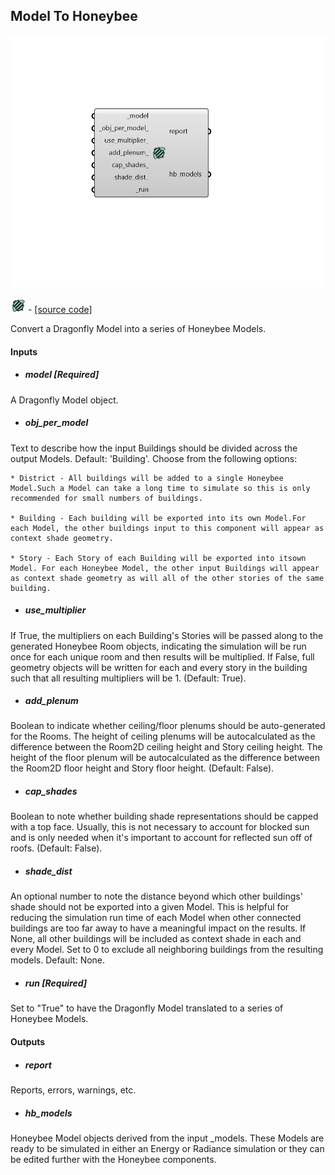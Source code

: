## Model To Honeybee

![](../../images/components/Model_To_Honeybee.png)

![](../../images/icons/Model_To_Honeybee.png) - [[source code]](https://github.com/ladybug-tools/dragonfly-grasshopper/blob/master/dragonfly_grasshopper/src//DF%20Model%20To%20Honeybee.py)


Convert a Dragonfly Model into a series of Honeybee Models. 



#### Inputs
* ##### model [Required]
A Dragonfly Model object. 
* ##### obj_per_model 
Text to describe how the input Buildings should be divided across the output Models. Default: 'Building'. Choose from the following options: 

    * District - All buildings will be added to a single Honeybee Model.Such a Model can take a long time to simulate so this is only recommended for small numbers of buildings. 

    * Building - Each building will be exported into its own Model.For each Model, the other buildings input to this component will appear as context shade geometry. 

    * Story - Each Story of each Building will be exported into itsown Model. For each Honeybee Model, the other input Buildings will appear as context shade geometry as will all of the other stories of the same building. 
* ##### use_multiplier 
If True, the multipliers on each Building's Stories will be passed along to the generated Honeybee Room objects, indicating the simulation will be run once for each unique room and then results will be multiplied. If False, full geometry objects will be written for each and every story in the building such that all resulting multipliers will be 1. (Default: True). 
* ##### add_plenum 
Boolean to indicate whether ceiling/floor plenums should be auto-generated for the Rooms. The height of ceiling plenums will be autocalculated as the difference between the Room2D ceiling height and Story ceiling height. The height of the floor plenum will be autocalculated as the difference between the Room2D floor height and Story floor height. (Default: False). 
* ##### cap_shades 
Boolean to note whether building shade representations should be capped with a top face. Usually, this is not necessary to account for blocked sun and is only needed when it's important to account for reflected sun off of roofs. (Default: False). 
* ##### shade_dist 
An optional number to note the distance beyond which other buildings' shade should not be exported into a given Model. This is helpful for reducing the simulation run time of each Model when other connected buildings are too far away to have a meaningful impact on the results. If None, all other buildings will be included as context shade in each and every Model. Set to 0 to exclude all neighboring buildings from the resulting models. Default: None. 
* ##### run [Required]
Set to "True" to have the Dragonfly Model translated to a series of Honeybee Models. 

#### Outputs
* ##### report
Reports, errors, warnings, etc. 
* ##### hb_models
Honeybee Model objects derived from the input _models. These Models are ready to be simulated in either an Energy or Radiance simulation or they can be edited further with the Honeybee components. 